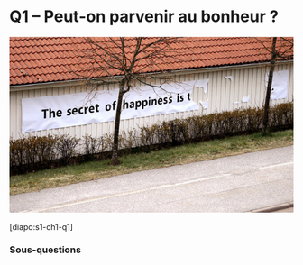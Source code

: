 # Q1 – Peut-on parvenir au bonheur ?

![](https://github.com/eyssette/images/blob/main/img/secret-of-happiness.jpg?raw=true)

[diapo:s1-ch1-q1]

### Sous-questions

<script>subPages()</script>